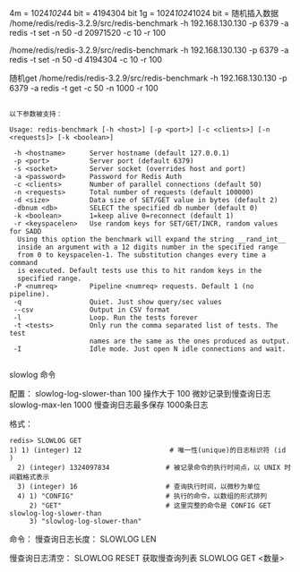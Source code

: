 

4m = 1024*1024*4 bit = 4194304 bit
1g = 1024*1024*1024 bit = 
随机插入数据
/home/redis/redis-3.2.9/src/redis-benchmark -h 192.168.130.130 -p 6379 -a redis -t set -n 50 -d 20971520 -c 10 -r 100

/home/redis/redis-3.2.9/src/redis-benchmark -h 192.168.130.130 -p 6379 -a redis -t set -n 50 -d 4194304 -c 10 -r 100

随机get 
/home/redis/redis-3.2.9/src/redis-benchmark -h 192.168.130.130 -p 6379 -a redis -t get -c 50 -n 1000 -r 100

```

以下参数被支持：

Usage: redis-benchmark [-h <host>] [-p <port>] [-c <clients>] [-n <requests]> [-k <boolean>]

 -h <hostname>      Server hostname (default 127.0.0.1)
 -p <port>          Server port (default 6379)
 -s <socket>        Server socket (overrides host and port)
 -a <password>      Password for Redis Auth
 -c <clients>       Number of parallel connections (default 50)
 -n <requests>      Total number of requests (default 100000)
 -d <size>          Data size of SET/GET value in bytes (default 2)
 -dbnum <db>        SELECT the specified db number (default 0)
 -k <boolean>       1=keep alive 0=reconnect (default 1)
 -r <keyspacelen>   Use random keys for SET/GET/INCR, random values for SADD
  Using this option the benchmark will expand the string __rand_int__
  inside an argument with a 12 digits number in the specified range
  from 0 to keyspacelen-1. The substitution changes every time a command
  is executed. Default tests use this to hit random keys in the
  specified range.
 -P <numreq>        Pipeline <numreq> requests. Default 1 (no pipeline).
 -q                 Quiet. Just show query/sec values
 --csv              Output in CSV format
 -l                 Loop. Run the tests forever
 -t <tests>         Only run the comma separated list of tests. The test
                    names are the same as the ones produced as output.
 -I                 Idle mode. Just open N idle connections and wait.


```



slowlog 命令

配置：
 slowlog-log-slower-than 100
 操作大于 100 微妙记录到慢查询日志
 slowlog-max-len 1000
 慢查询日志最多保存 1000条日志


格式：
 ```
redis> SLOWLOG GET
1) 1) (integer) 12                      # 唯一性(unique)的日志标识符 (id )
   2) (integer) 1324097834              # 被记录命令的执行时间点，以 UNIX 时间戳格式表示
   3) (integer) 16                      # 查询执行时间，以微秒为单位
   4) 1) "CONFIG"                       # 执行的命令，以数组的形式排列
      2) "GET"                          # 这里完整的命令是 CONFIG GET slowlog-log-slower-than
      3) "slowlog-log-slower-than"

 ```

 命令：
 慢查询日志长度：
  SLOWLOG LEN

慢查询日志清空：
  SLOWLOG RESET
获取慢查询列表
SLOWLOG GET <数量>